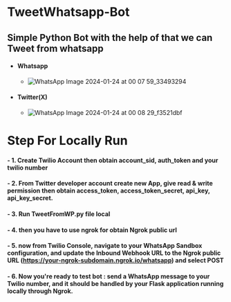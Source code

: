 # TweetWhatsapp-Bot

## Simple Python Bot with the help of that we can Tweet from whatsapp 

  - #### Whatsapp
       - ![WhatsApp Image 2024-01-24 at 00 07 59_33493294](https://github.com/AJlearner46/TweetWhatsapp-Bot/assets/99804336/6cfba525-8f0d-42af-b371-1c0df90a2fd5)




  - #### Twitter(X)
       - ![WhatsApp Image 2024-01-24 at 00 08 29_f3521dbf](https://github.com/AJlearner46/TweetWhatsapp-Bot/assets/99804336/7d0c54ac-375e-4f44-b580-ac524036e04c)
   

# Step For Locally Run 
#### - 1. Create Twilio Account then obtain account_sid, auth_token and your twilio number
#### - 2. From Twitter developer account create new App, give read & write permission then obtain access_token, access_token_secret, api_key, api_key_secret.
#### - 3. Run TweetFromWP.py file local 
#### - 4. then you have to use ngrok for obtain Ngrok public url
#### - 5. now from Twilio Console, navigate to your WhatsApp Sandbox configuration, and update the Inbound Webhook URL to the Ngrok public URL (https://your-ngrok-subdomain.ngrok.io/whatsapp) and select POST
#### - 6. Now you're ready to test bot : send a WhatsApp message to your Twilio number, and it should be handled by your Flask application running locally through Ngrok.



